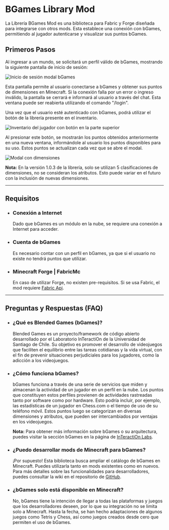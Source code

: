 # BGames Library Mod
La Librería BGames Mod es una biblioteca para Fabric y Forge diseñada para integrarse con otros mods. Esta establece una conexión con bGames, permitiendo al jugador autenticarse y visualizar sus puntos bGames.

## Primeros Pasos
Al ingresar a un mundo, se solicitará un perfil válido de bGames, mostrando la siguiente pantalla de inicio de sesión:

![Inicio de sesión modal bGames](https://drive.google.com/uc?export=view&id=1AJ1Xfk4d5Xty88Yfup73VBMm5RyqbFpN)

Esta pantalla permite al usuario conectarse a bGames y obtener sus puntos de dimensiones en Minecraft. Si la conexión falla por un error o ingreso inválido, la pantalla se cerrará e informará al usuario a través del chat. Esta ventana puede ser reabierta utilizando el comando "/login". 

Una vez que el usuario esté autenticado con bGames, podrá utilizar el botón de la librería presente en el inventario.

![Inventario del jugador con botón en la parte superior](https://drive.google.com/uc?export=view&id=1O8BM-daC16On-hyt3umy52oSQ3RzO32K)

Al presionar este botón, se mostrarán los puntos obtenidos anteriormente en una nueva ventana, informándole al usuario los puntos disponibles para su uso. Estos puntos se actualizan cada vez que se abre el modal. 

![Modal con dimensiones](https://drive.google.com/uc?export=view&id=15WxeedXBPX0Pjoh9YdkHIQ6xtXDrhELl)

**Nota:** En la versión 1.0.3 de la librería, solo se utilizan 5 clasificaciones de dimensiones, no se consideran los atributos. Esto puede variar en el futuro con la inclusión de nuevas dimensiones.

---

## Requisitos
* ### **Conexión a Internet**
    Dado que bGames es un módulo en la nube, se requiere una conexión a Internet para acceder.
* ### **Cuenta de bGames**
    Es necesario contar con un perfil en bGames, ya que si el usuario no existe no tendrá puntos que utilizar.
* ### **Minecraft Forge | FabricMc**
    En caso de utilizar Forge, no existen pre-requisitos. Si se usa Fabric, el mod requiere [Fabric Api](https://www.curseforge.com/minecraft/mc-mods/fabric-api).

---

## Preguntas y Respuestas (FAQ)

* ### **¿Qué es Blended Games (bGames)?**
    Blended Games es un proyecto/framework de código abierto desarrollado por el Laboratorio InTeractiOn de la Universidad de Santiago de Chile. Su objetivo es promover el desarrollo de videojuegos que faciliten el equilibrio entre las tareas cotidianas y la vida virtual, con el fin de prevenir situaciones perjudiciales para los jugadores, como la adicción a los videojuegos.

* ### **¿Cómo funciona bGames?**
    bGames funciona a través de una serie de servicios que miden y almacenan la actividad de un jugador en un perfil en la nube. Los puntos que constituyen estos perfiles provienen de actividades rastreadas tanto por software como por hardware. Esto podría incluir, por ejemplo, las estadísticas de un jugador en Chess.com o el tiempo de uso de su teléfono móvil. Estos puntos luego se categorizan en diversas dimensiones y atributos, que pueden ser intercambiados por ventajas en los videojuegos.

    **Nota:** Para obtener más información sobre bGames o su arquitectura, puedes visitar la sección bGames en la página de [InTeractiOn Labs](https://interaction-lab.info/publications).

* ### **¿Puedo desarrollar mods de Minecraft para bGames?**
    ¡Por supuesto! Esta biblioteca busca ampliar el catálogo de bGames en Minecraft. Puedes utilizarla tanto en mods existentes como en nuevos. Para más detalles sobre las funcionalidades para desarrolladores, puedes consultar la wiki en el repositorio de [GitHub](https://github.com/Gsimken/BGames-Minecraft-Library-Forge-Fabric/wiki).

* ### **¿bGames solo está disponible en Minecraft?**
    No, bGames tiene la intención de llegar a todas las plataformas y juegos que los desarrolladores deseen, por lo que su integración no se limita solo a Minecraft. Hasta la fecha, se han hecho adaptaciones de algunos juegos como Tetris y Chess, así como juegos creados desde cero que permiten el uso de bGames.

